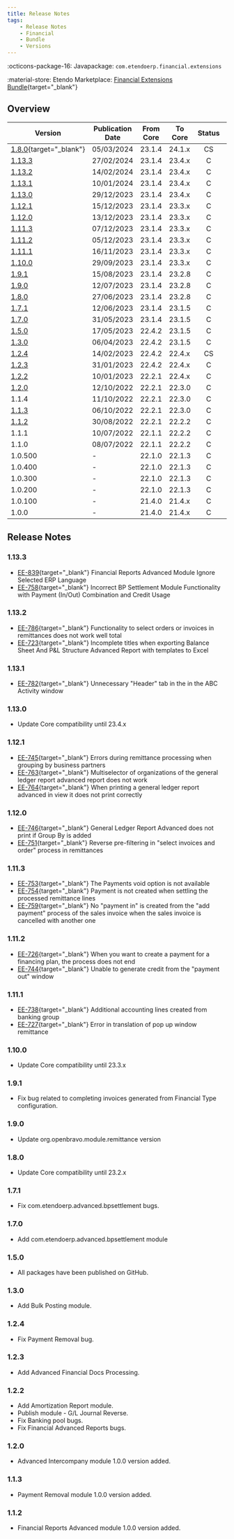 ```yaml
---
title: Release Notes
tags:
    - Release Notes
    - Financial
    - Bundle
    - Versions
---
```

:octicons-package-16: Javapackage: `com.etendoerp.financial.extensions`

:material-store: Etendo Marketplace:  [Financial Extensions Bundle](https://marketplace.etendo.cloud/#/product-details?module=9876ABEF90CC4ABABFC399544AC14558){target="_blank"}

## Overview

| Version | Publication Date | From Core | To Core| Status | GitHub |
| --- | --- | --- | --- | :---: | :---: |
| [1.8.0](https://github.com/facumoyanosmf/mkdocs-prueba/releases/tag/1.8.0){target="_blank"} | 05/03/2024 | 23.1.4 | 24.1.x | CS | :white_check_mark: |
| [1.13.3](#1133)   | 27/02/2024 | 23.1.4 | 23.4.x | C | :white_check_mark:    |
| [1.13.2](#1132)   | 14/02/2024 | 23.1.4 | 23.4.x | C  | :white_check_mark:    |
| [1.13.1](#1131)   | 10/01/2024 | 23.1.4 | 23.4.x | C  | :white_check_mark:    |
| [1.13.0](#1130)   | 29/12/2023 | 23.1.4 | 23.4.x | C  | :white_check_mark:    |
| [1.12.1](#1121)   | 15/12/2023 | 23.1.4 | 23.3.x | C  | :white_check_mark:    |
| [1.12.0](#1120)   | 13/12/2023 | 23.1.4 | 23.3.x | C  | :white_check_mark:    |
| [1.11.3](#1113)   | 07/12/2023 | 23.1.4 | 23.3.x | C  | :white_check_mark:    |
| [1.11.2](#1112)   | 05/12/2023 | 23.1.4 | 23.3.x | C  | :white_check_mark:    |
| [1.11.1](#1111)   | 16/11/2023 | 23.1.4 | 23.3.x | C  | :white_check_mark:    |
| [1.10.0](#1100)   | 29/09/2023 | 23.1.4 | 23.3.x | C  | :white_check_mark:    |
| [1.9.1](#191)     | 15/08/2023 | 23.1.4 | 23.2.8 | C  | :white_check_mark:    |
| [1.9.0](#190)     | 12/07/2023 | 23.1.4 | 23.2.8 | C  | :white_check_mark:    |
| [1.8.0](#180)     | 27/06/2023 | 23.1.4 | 23.2.8 | C  | :white_check_mark:    |
| [1.7.1](#171)     | 12/06/2023 | 23.1.4 | 23.1.5 | C  | :white_check_mark:    |
| [1.7.0](#170)     | 31/05/2023 | 23.1.4 | 23.1.5 | C  | :white_check_mark:    |
| [1.5.0](#150)     | 17/05/2023 | 22.4.2 | 23.1.5 | C  | :white_check_mark:    |
| [1.3.0](#130)     | 06/04/2023 | 22.4.2 | 23.1.5 | C  |                       |
| [1.2.4](#124)     | 14/02/2023 | 22.4.2 | 22.4.x | CS |                       |
| [1.2.3](#123)     | 31/01/2023 | 22.4.2 | 22.4.x | C  |                       |   
| [1.2.2](#122)     | 10/01/2023 | 22.2.1 | 22.4.x | C  |                       |
| [1.2.0](#120)     | 12/10/2022 | 22.2.1 | 22.3.0 | C  |                       |
| 1.1.4     | 11/10/2022 | 22.2.1 | 22.3.0 | C  |                       |
| [1.1.3](#113) | 06/10/2022 | 22.2.1 | 22.3.0 | C  |                       |
| [1.1.2](#112) | 30/08/2022 | 22.2.1 | 22.2.2 | C  |                       |
| 1.1.1     | 10/07/2022 | 22.1.1 | 22.2.2 | C  |                       |
| 1.1.0     | 08/07/2022 | 22.1.1 | 22.2.2 | C  |                       |
| 1.0.500   | -          | 22.1.0 | 22.1.3 | C  |                       |
| 1.0.400   | -          | 22.1.0 | 22.1.3 | C  |                       |
| 1.0.300   | -          | 22.1.0 | 22.1.3 | C  |                       |
| 1.0.200   | -          | 22.1.0 | 22.1.3 | C  |                       |
| 1.0.100   | -          | 21.4.0 | 21.4.x | C  |                       |
| 1.0.0     | -          | 21.4.0 | 21.4.x | C  |                       |

## Release Notes

### 1.13.3
- [EE-839](https://github.com/etendosoftware/com.etendoerp.financial.extensions/issues/31){target="\_blank"} Financial Reports Advanced Module Ignore Selected ERP Language
- [EE-758](https://github.com/etendosoftware/com.etendoerp.financial.extensions/issues/17){target="\_blank"} Incorrect BP Settlement Module Functionality with Payment (In/Out) Combination and Credit Usage

### 1.13.2
- [EE-786](https://github.com/etendosoftware/com.etendoerp.financial.extensions/issues/20){target="\_blank"} Functionality to select orders or invoices in remittances does not work well total
- [EE-723](https://github.com/etendosoftware/com.etendoerp.financial.extensions/issues/30){target="\_blank"} Incomplete titles when exporting Balance Sheet And P&L Structure Advanced Report with templates to Excel

### 1.13.1
- [EE-782](https://github.com/etendosoftware/com.etendoerp.financial.extensions/issues/26){target="\_blank"} Unnecessary "Header" tab in the in the ABC Activity window

### 1.13.0
- Update Core compatibility until 23.4.x

### 1.12.1
- [EE-745](https://github.com/etendosoftware/com.etendoerp.financial.extensions/issues/10){target="\_blank"}  Errors during remittance processing when grouping by business partners
- [EE-763](https://github.com/etendosoftware/com.etendoerp.financial.extensions/issues/22){target="\_blank"} Multiselector of organizations of the general ledger report advanced report does not work
- [EE-764](https://github.com/etendosoftware/com.etendoerp.financial.extensions/issues/21){target="\_blank"} When printing a general ledger report advanced in view it does not print correctly

### 1.12.0
- [EE-746](https://github.com/etendosoftware/com.etendoerp.financial.extensions/issues/11){target="\_blank"} General Ledger Report Advanced does not print if Group By is added
- [EE-751](https://github.com/etendosoftware/com.etendoerp.financial.extensions/issues/12){target="\_blank"} Reverse pre-filtering in "select invoices and order" process in remittances
 
### 1.11.3
- [EE-753](https://github.com/etendosoftware/com.etendoerp.financial.extensions/issues/14){target="\_blank"} The Payments void option is not available
- [EE-754](https://github.com/etendosoftware/com.etendoerp.financial.extensions/issues/15){target="\_blank"} Payment is not created when settling the processed remittance lines
- [EE-759](https://github.com/etendosoftware/com.etendoerp.financial.extensions/issues/19){target="\_blank"} No "payment in" is created from the "add payment" process of the sales invoice when the sales invoice is cancelled with another one

### 1.11.2
- [EE-726](https://github.com/etendosoftware/com.etendoerp.financial.extensions/issues/5){target="\_blank"} When you want to create a payment for a financing plan, the process does not end
- [EE-744](https://github.com/etendosoftware/com.etendoerp.financial.extensions/issues/9){target="\_blank"} Unable to generate credit from the "payment out" window
### 1.11.1
- [EE-738](https://github.com/etendosoftware/com.etendoerp.financial.extensions/issues/6){target="\_blank"} Additional accounting lines created from banking group
- [EE-727](https://github.com/etendosoftware/com.etendoerp.financial.extensions/issues/7){target="\_blank"} Error in translation of pop up window remittance
### 1.10.0 
- Update Core compatibility until 23.3.x
### 1.9.1 
- Fix bug related to completing invoices generated from Financial Type configuration.
### 1.9.0 
- Update org.openbravo.module.remittance version
### 1.8.0
- Update Core compatibility until 23.2.x
### 1.7.1
- Fix com.etendoerp.advanced.bpsettlement bugs.
### 1.7.0
- Add com.etendoerp.advanced.bpsettlement module
### 1.5.0
- All packages have been published on GitHub.
### 1.3.0
- Add Bulk Posting module.

### 1.2.4
- Fix Payment Removal bug.

### 1.2.3
- Add Advanced Financial Docs Processing.

### 1.2.2
- Add Amortization Report module.
- Publish module - G/L Journal Reverse.
- Fix Banking pool bugs.
- Fix Financial Advanced Reports bugs.

### 1.2.0
- Advanced Intercompany module 1.0.0 version added.

### 1.1.3
- Payment Removal module 1.0.0 version added.

### 1.1.2
- Financial Reports Advanced module 1.0.0 version added.
